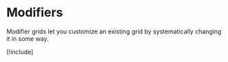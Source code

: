 # Modifiers

<style>
.grid-thumb {width: 200px; min-width: 200px; height: 200px; }
</style>

Modifier grids let you customize an existing grid by systematically changing it in some way.

[!include[](_modifiers_table.md)]